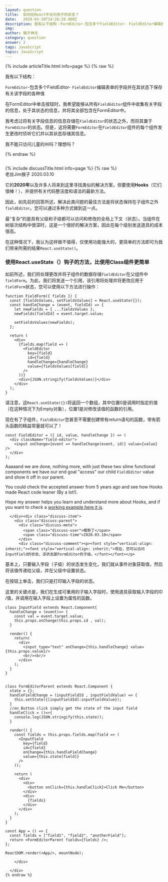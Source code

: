 ```yaml
---
layout: question
title:  如何在React中访问孩子的状态？
date:   2020-03-10T14:26:28.000Z
description: 我有以下结构：FormEditor-包含多个FieldEditor- FieldEditor编辑表单的字段并在其状态下保存有关该字段的各种值在F...
img: 
author: 猴子神无
category: question
answer: 2
tags: JavaScript
topic: JavaScript
---
```

<div class="article-root">
  <div class="article">
    {% include articleTitle.html info=page %}
    {% raw %}
    <div class="article-content"><p><font style="vertical-align: inherit;"><font style="vertical-align: inherit;">我有以下结构：</font></font></p>

<p><code>FormEditor</code><font style="vertical-align: inherit;"><font style="vertical-align: inherit;">-包含多个FieldEditor-
 </font></font><code>FieldEditor</code><font style="vertical-align: inherit;"><font style="vertical-align: inherit;">编辑表单的字段并在其状态下保存有关该字段的各种值</font></font></p>

<p><font style="vertical-align: inherit;"><font style="vertical-align: inherit;">在FormEditor中单击按钮时，我希望能够从所有</font></font><code>FieldEditor</code><font style="vertical-align: inherit;"><font style="vertical-align: inherit;">组件中</font><font style="vertical-align: inherit;">收集有关字段的</font><font style="vertical-align: inherit;">信息，处于其状态的信息，并将其全部包含在FormEditor中。</font></font></p>

<p><font style="vertical-align: inherit;"><font style="vertical-align: inherit;">我考虑过将有关字段信息的信息存储在</font></font><code>FieldEditor</code><font style="vertical-align: inherit;"><font style="vertical-align: inherit;">的状态</font><font style="vertical-align: inherit;">之外，</font><font style="vertical-align: inherit;">而将其置于</font></font><code>FormEditor</code><font style="vertical-align: inherit;"><font style="vertical-align: inherit;">的状态。</font><font style="vertical-align: inherit;">但是，这将需要</font></font><code>FormEditor</code><font style="vertical-align: inherit;"><font style="vertical-align: inherit;">在</font></font><code>FieldEditor</code><font style="vertical-align: inherit;"><font style="vertical-align: inherit;">组件的</font><font style="vertical-align: inherit;">每个</font><font style="vertical-align: inherit;">组件发生更改时</font><font style="vertical-align: inherit;">侦听</font><font style="vertical-align: inherit;">它们并以其状态存储其信息。</font></font></p>

<p><font style="vertical-align: inherit;"><font style="vertical-align: inherit;">我不能只访问儿童的州吗？</font><font style="vertical-align: inherit;">理想吗？</font></font></p></div>
    {% endraw %}
  </div>
  <p style="height: 0;width:0;overflow: hidden;"> 第519篇《如何在React中访问孩子的状态？》来自Winter(https://github.com/aiyld/aiyld.github.io)的站点</p>
  <div class="discuss-wrapper">
    {% include discussTitle.html info=page %}
    {% raw %}
    <div class="discuss-item">
        <div class="discuss-parent">
          <div class="discuss-meta">
            <span class="discuss-user">老丝Jim猴子</span>
            <span class="discuss-time">2020.03.10</span>
          </div>
          <div class="discuss-comment"><p><font style="vertical-align: inherit;"><font style="vertical-align: inherit;">它的</font></font><strong><font style="vertical-align: inherit;"><font style="vertical-align: inherit;">2020年</font></font></strong><font style="vertical-align: inherit;"><font style="vertical-align: inherit;">以及许多人将来到这里寻找类似的解决方案，但要使用</font></font><strong><font style="vertical-align: inherit;"><font style="vertical-align: inherit;">Hooks</font></font></strong><font style="vertical-align: inherit;"><font style="vertical-align: inherit;">（它们很棒！），并提供有关代码整洁度和语法的最新方法。</font></font></p>

<p><font style="vertical-align: inherit;"><font style="vertical-align: inherit;">因此，如先前的回答所述，解决此类问题的最佳方法是将状态保持在子组件之外</font></font><code>fieldEditor</code><font style="vertical-align: inherit;"><font style="vertical-align: inherit;">。</font><font style="vertical-align: inherit;">您可以通过多种方式做到这一点。</font></font></p>

<p><font style="vertical-align: inherit;"><font style="vertical-align: inherit;">最“复杂”的是具有父级和子级都可以访问和修改的全局上下文（状态）。</font><font style="vertical-align: inherit;">当组件在树层次结构中很深时，​​这是一个很好的解决方案，因此在每个级别发送道具的成本很高。</font></font></p>

<p><font style="vertical-align: inherit;"><font style="vertical-align: inherit;">在这种情况下，我认为这样做不值得，仅使用功能强大的，更简单的方法即可为我们带来所需的结果</font></font><code>React.useState()</code><font style="vertical-align: inherit;"><font style="vertical-align: inherit;">。</font></font></p>

<h3><font style="vertical-align: inherit;"><font style="vertical-align: inherit;">使用React.useState（）钩子的方法，比使用Class组件更简单</font></font></h3>

<p><font style="vertical-align: inherit;"><font style="vertical-align: inherit;">如前所述，我们将处理更改并将子组件的数据存储</font></font><code>fieldEditor</code><font style="vertical-align: inherit;"><font style="vertical-align: inherit;">在父</font><font style="vertical-align: inherit;">组件</font><font style="vertical-align: inherit;">中</font></font><code>fieldForm</code><font style="vertical-align: inherit;"><font style="vertical-align: inherit;">。</font><font style="vertical-align: inherit;">为此，我们将发送一个引用，该引用将处理并将更改应用于</font></font><code>fieldForm</code><font style="vertical-align: inherit;"><font style="vertical-align: inherit;">状态，您可以使用以下方法进行操作：</font></font></p>

<pre><code>function FieldForm({ fields }) {<font></font>
  const [fieldsValues, setFieldsValues] = React.useState({});<font></font>
  const handleChange = (event, fieldId) =&gt; {<font></font>
    let newFields = { ...fieldsValues };<font></font>
    newFields[fieldId] = event.target.value;<font></font>
<font></font>
    setFieldsValues(newFields);<font></font>
  };<font></font>
<font></font>
  return (<font></font>
    &lt;div&gt;<font></font>
      {fields.map(field =&gt; (<font></font>
        &lt;FieldEditor<font></font>
          key={field}<font></font>
          id={field}<font></font>
          handleChange={handleChange}<font></font>
          value={fieldsValues[field]}<font></font>
        /&gt;<font></font>
      ))}<font></font>
      &lt;div&gt;{JSON.stringify(fieldsValues)}&lt;/div&gt;<font></font>
    &lt;/div&gt;<font></font>
  );<font></font>
}<font></font>
</code></pre>

<p><font style="vertical-align: inherit;"><font style="vertical-align: inherit;">请注意，这</font></font><code>React.useState({})</code><font style="vertical-align: inherit;"><font style="vertical-align: inherit;">将返回一个数组，其中位置0是调用时指定的值（在这种情况下为Empty对象），位置1是对修改该值的函数的引用。</font></font></p>

<p><font style="vertical-align: inherit;"><font style="vertical-align: inherit;">现在有了子组件，</font></font><code>FieldEditor</code><font style="vertical-align: inherit;"><font style="vertical-align: inherit;">您甚至不需要创建带有return语句的函数，带有箭头函数的精益常量就可以了！</font></font></p>

<pre><code>const FieldEditor = ({ id, value, handleChange }) =&gt; (<font></font>
  &lt;div className="field-editor"&gt;<font></font>
    &lt;input onChange={event =&gt; handleChange(event, id)} value={value} /&gt;<font></font>
  &lt;/div&gt;<font></font>
);<font></font>
</code></pre>

<p>Aaaaand we are done, nothing more, with just these two slime functional components we have our end goal "access" our child <code>FieldEditor</code> value and show it off in our parent.</p>

<p>You could check the accepted answer from 5 years ago and see how Hooks made React code leaner (By a lot!).</p>

<p>Hope my answer helps you learn and understand more about Hooks, and if you want to check a <a href="https://codesandbox.io/s/interesting-field-zmih5" rel="nofollow noreferrer">working example here it is</a>.</p></div>
        </div>
        
      </div><div class="discuss-item">
        <div class="discuss-parent">
          <div class="discuss-meta">
            <span class="discuss-user">樱斯丁</span>
            <span class="discuss-time">2020.03.10</span>
          </div>
          <div class="discuss-comment"><p><font style="vertical-align: inherit;"><font style="vertical-align: inherit;">现在，您可以访问InputField的状态，该状态是FormEditor的子级。</font></font></p>

<p><font style="vertical-align: inherit;"><font style="vertical-align: inherit;">基本上，只要输入字段（子级）的状态发生变化，我们就从事件对象获取值，然后将该值传递给父级，并在父级中设置状态。</font></font></p>

<p><font style="vertical-align: inherit;"><font style="vertical-align: inherit;">在按钮上单击，我们只是打印输入字段的状态。</font></font></p>

<p><font style="vertical-align: inherit;"><font style="vertical-align: inherit;">这里的关键点是，我们在生成可重用的子输入字段时，使用道具获取输入字段的ID /值，并调用在输入字段上设置为属性的函数。</font></font></p>

<pre><code>class InputField extends React.Component{<font></font>
  handleChange = (event)=&gt; {<font></font>
    const val = event.target.value;<font></font>
    this.props.onChange(this.props.id , val);<font></font>
  }<font></font>
<font></font>
  render() {<font></font>
    return(<font></font>
      &lt;div&gt;<font></font>
        &lt;input type="text" onChange={this.handleChange} value={this.props.value}/&gt;<font></font>
        &lt;br/&gt;&lt;br/&gt;<font></font>
      &lt;/div&gt;<font></font>
    );<font></font>
  }<font></font>
}       <font></font>
<font></font>
<font></font>
class FormEditorParent extends React.Component {<font></font>
  state = {};<font></font>
  handleFieldChange = (inputFieldId , inputFieldValue) =&gt; {<font></font>
    this.setState({[inputFieldId]:inputFieldValue});<font></font>
  }<font></font>
  //on Button click simply get the state of the input field<font></font>
  handleClick = ()=&gt;{<font></font>
    console.log(JSON.stringify(this.state));<font></font>
  }<font></font>
<font></font>
  render() {<font></font>
    const fields = this.props.fields.map(field =&gt; (<font></font>
      &lt;InputField<font></font>
        key={field}<font></font>
        id={field}<font></font>
        onChange={this.handleFieldChange}<font></font>
        value={this.state[field]}<font></font>
      /&gt;<font></font>
    ));<font></font>
<font></font>
    return (<font></font>
      &lt;div&gt;<font></font>
        &lt;div&gt;<font></font>
          &lt;button onClick={this.handleClick}&gt;Click Me&lt;/button&gt;<font></font>
        &lt;/div&gt;<font></font>
        &lt;div&gt;<font></font>
          {fields}<font></font>
        &lt;/div&gt;<font></font>
      &lt;/div&gt;<font></font>
    );<font></font>
  }<font></font>
}<font></font>
<font></font>
const App = () =&gt; {<font></font>
  const fields = ["field1", "field2", "anotherField"];<font></font>
  return &lt;FormEditorParent fields={fields} /&gt;;<font></font>
};<font></font>
<font></font>
ReactDOM.render(&lt;App/&gt;, mountNode);<font></font>
</code></pre></div>
        </div>
        
      </div>
    {% endraw %}
  </div>
<div>

